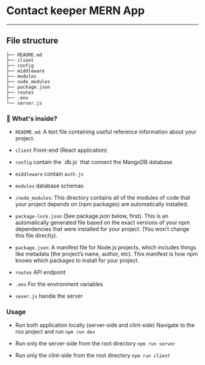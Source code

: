 # Contact keeper MERN App

---

## File structure

```shell
├── README.md
├── client
├── config
├── middleware
├── modules
├── node_modules
├── package.json
├── routes
├── .env
└── server.js
```

### 🧐 What's inside?

- `README.md`: A text file containing useful reference information about your project.

- `client` Front-end (React application)

- `config`  contain the ´db.js´ that connect the MangoDB database

- `middleware` contain `auth.js`

- `modules` database schemas

- `/node_modules`: This directory contains all of the modules of code that your project depends on (npm packages) are automatically installed.

- `package-lock.json` (See package.json below, first). This is an automatically generated file based on the exact versions of your npm dependencies that were installed for your project. (You won’t change this file directly).

- `package.json`: A manifest file for Node.js projects, which includes things like metadata (the project’s name, author, etc). This manifest is how npm knows which packages to install for your project.

- `routes`  API endpoint

- `.env` For the environment variables

- `sever.js` handle the server

### Usage

- Run both application locally (server-side and clint-side)
  Navigate to the roo project and run `npm run dev`

- Run only the server-side from the root directory `npm run server`

- Run only the clint-side from the root directory `npm run client`
